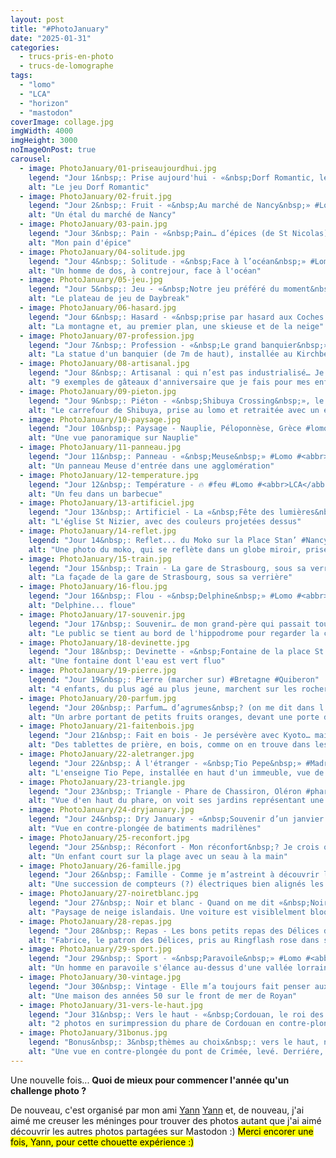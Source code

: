 ```yaml
---
layout: post
title: "#PhotoJanuary"
date: "2025-01-31"
categories: 
  - trucs-pris-en-photo
  - trucs-de-lomographe
tags: 
  - "lomo"
  - "LCA"
  - "horizon"
  - "mastodon"
coverImage: collage.jpg
imgWidth: 4000
imgHeight: 3000
noImageOnPost: true
carousel: 
  - image: PhotoJanuary/01-priseaujourdhui.jpg
    legend: "Jour 1&nbsp;: Prise aujourd'hui - «&nbsp;Dorf Romantic, le coop qui va bien pour un 1<sup>er</sup> janvier&nbsp;»"
    alt: "Le jeu Dorf Romantic"
  - image: PhotoJanuary/02-fruit.jpg
    legend: "Jour 2&nbsp;: Fruit - «&nbsp;Au marché de Nancy&nbsp;» #Lomo #<abbr>LCA</abbr> #Nancy"
    alt: "Un étal du marché de Nancy"
  - image: PhotoJanuary/03-pain.jpg
    legend: "Jour 3&nbsp;: Pain - «&nbsp;Pain… d’épices (de St Nicolas)&nbsp;» #miam #lorraine"
    alt: "Mon pain d'épice"
  - image: PhotoJanuary/04-solitude.jpg
    legend: "Jour 4&nbsp;: Solitude - «&nbsp;Face à l’océan&nbsp;» #Lomo #<abbr>LCA</abbr> #Royan"
    alt: "Un homme de dos, à contrejour, face à l'océan"
  - image: PhotoJanuary/05-jeu.jpg
    legend: "Jour 5&nbsp;: Jeu - «&nbsp;Notre jeu préféré du moment&nbsp;: Daybreak&nbsp;». Un jeu coop actuel dans lequel on cherche à lutter contre le dérèglement climatique. #J2S #MastoJeux #ecologie"
    alt: "Le plateau de jeu de Daybreak"
  - image: PhotoJanuary/06-hasard.jpg
    legend: "Jour 6&nbsp;: Hasard - «&nbsp;prise par hasard aux Coches en 2008&nbsp;» #Lomo #<abbr>LCA</abbr>"
    alt: "La montagne et, au premier plan, une skieuse et de la neige"
  - image: PhotoJanuary/07-profession.jpg
    legend: "Jour 7&nbsp;: Profession - «&nbsp;Le grand banquier&nbsp;», de Inges Idee #lomo #horizon #luxembourgeois (Je travaille dans une banque… mais je ne suis pas banquier… et pas au Luxembourg 😇)"
    alt: "La statue d'un banquier (de 7m de haut), installée au Kirchberg au Luxembourg"
  - image: PhotoJanuary/08-artisanal.jpg
    legend: "Jour 8&nbsp;: Artisanal : qui n’est pas industrialisé… Je me suis creusé la tête pour choisir une photo… et, finalement, j’en ai choisi 9. Les photos des gâteaux - artisanaux - que je fais pour les anniversaires de mes 3&nbsp;loulous 🎂 #miam"
    alt: "9 exemples de gâteaux d'anniversaire que je fais pour mes enfants"
  - image: PhotoJanuary/09-pieton.jpg
    legend: "Jour 9&nbsp;: Piéton - «&nbsp;Shibuya Crossing&nbsp;», le plus grand passage piéton du monde. #Lomo #<abbr>LCA</abbr> #Tiltshift #Tokyo #Japon"
    alt: "Le carrefour de Shibuya, prise au lomo et retraitée avec un effet Tiltshift"
  - image: PhotoJanuary/10-paysage.jpg
    legend: "Jour 10&nbsp;: Paysage - Nauplie, Péloponnèse, Grèce #lomo #<abbr>LCA</abbr>"
    alt: "Une vue panoramique sur Nauplie"
  - image: PhotoJanuary/11-panneau.jpg
    legend: "Jour 11&nbsp;: Panneau - «&nbsp;Meuse&nbsp;» #Lomo #<abbr>LCA</abbr>"
    alt: "Un panneau Meuse d'entrée dans une agglomération"
  - image: PhotoJanuary/12-temperature.jpg
    legend: "Jour 12&nbsp;: Température - 🔥 #feu #Lomo #<abbr>LCA</abbr>"
    alt: "Un feu dans un barbecue"
  - image: PhotoJanuary/13-artificiel.jpg
    legend: "Jour 13&nbsp;: Artificiel - La «&nbsp;Fête des lumières&nbsp;» à Lyon #Lyon #Lomo #<abbr>LCA</abbr>"
    alt: "L'église St Nizier, avec des couleurs projetées dessus"
  - image: PhotoJanuary/14-reflet.jpg
    legend: "Jour 14&nbsp;: Reflet... du Moko sur la Place Stan’ #Nancy #Lomo #Fisheye"
    alt: "Une photo du moko, qui se reflète dans un globe miroir, prise avec un appareil Fisheye"
  - image: PhotoJanuary/15-train.jpg
    legend: "Jour 15&nbsp;: Train - La gare de Strasbourg, sous sa verrière #strasbourg #lomo #<abbr>LCA</abbr>"
    alt: "La façade de la gare de Strasbourg, sous sa verrière"
  - image: PhotoJanuary/16-flou.jpg
    legend: "Jour 16&nbsp;: Flou - «&nbsp;Delphine&nbsp;» #Lomo #<abbr>LCA</abbr>"
    alt: "Delphine... floue"
  - image: PhotoJanuary/17-souvenir.jpg
    legend: "Jour 17&nbsp;: Souvenir… de mon grand-père qui passait tous ses étés à Deauville, pour les courses évidemment #hippodrome #<abbr>PMU</abbr> #Deauville #Lomo #<abbr>LCA</abbr>"
    alt: "Le public se tient au bord de l'hippodrome pour regarder la course passer"
  - image: PhotoJanuary/18-devinette.jpg
    legend: "Jour 18&nbsp;: Devinette - «&nbsp;Fontaine de la place St Étienne&nbsp;» #Strasbourg #Lomo #<abbr>LCA</abbr> C’est quoi cette couleur&nbsp;? Qui a fait ça&nbsp;? Pourquoi&nbsp;?"
    alt: "Une fontaine dont l'eau est vert fluo"
  - image: PhotoJanuary/19-pierre.jpg
    legend: "Jour 19&nbsp;: Pierre (marcher sur) #Bretagne #Quiberon"
    alt: "4 enfants, du plus agé au plus jeune, marchent sur les rochers en bord de mer"
  - image: PhotoJanuary/20-parfum.jpg
    legend: "Jour 20&nbsp;: Parfum… d’agrumes&nbsp;? (on me dit dans l’oreillette que ce serait des grenades) #Kyoto #Lomo #<abbr>LCA</abbr>"
    alt: "Un arbre portant de petits fruits oranges, devant une porte de temple et, surtout, un grand ciel bleu"
  - image: PhotoJanuary/21-faitenbois.jpg
    legend: "Jour 21&nbsp;: Fait en bois - Je persévère avec Kyoto… mais, cette fois-ci j’en suis sûr, c’est fai en bois&nbsp;! #Kyoto #Lomo #<abbr>LCA</abbr>"
    alt: "Des tablettes de prière, en bois, comme on en trouve dans les temps Shinto"
  - image: PhotoJanuary/22-aletranger.jpg
    legend: "Jour 22&nbsp;: À l'étranger - «&nbsp;Tio Pepe&nbsp;» #Madrid #Lomo #<abbr>LCA</abbr>"
    alt: "L'enseigne Tio Pepe, installée en haut d'un immeuble, vue de la Puerta del Sol"
  - image: PhotoJanuary/23-triangle.jpg
    legend: "Jour 23&nbsp;: Triangle - Phare de Chassiron, Oléron #phare #Lomo #Horizon"
    alt: "Vue d'en haut du phare, on voit ses jardins représentant une rose des vents (avec des triangles pour les points cardinaux)"
  - image: PhotoJanuary/24-dryjanuary.jpg
    legend: "Jour 24&nbsp;: Dry January - «&nbsp;Souvenir d’un janvier sec à Madrid&nbsp;» (désolé j’avais pas d’inspi) #Madrid #Lomo #<abbr>LCA</abbr>"
    alt: "Vue en contre-plongée de batiments madrilènes"
  - image: PhotoJanuary/25-reconfort.jpg
    legend: "Jour 25&nbsp;: Réconfort - Mon réconfort&nbsp;? Je crois que ce sont mes enfants… #Royan #Lomo #<abbr>LCA</abbr> #RedScale"
    alt: "Un enfant court sur la plage avec un seau à la main"
  - image: PhotoJanuary/26-famille.jpg
    legend: "Jour 26&nbsp;: Famille - Comme je m’astreint à découvrir les thèmes jour après jour, je me suis grillé hier pour le thème d’aujourd’hui… mais qu’à cela ne tienne, je me rattrape aux branches avec la famille de compteurs de Völklinge Hütte 😇 #Lomo #<abbr>LCA</abbr>"
    alt: "Une succession de compteurs (?) électriques bien alignés les uns à coté des autres"
  - image: PhotoJanuary/27-noiretblanc.jpg
    legend: "Jour 27&nbsp;: Noir et blanc - Quand on me dit «&nbsp;Noir et blanc&nbsp;», je pense avant tout à l’Islande&nbsp;: souvenirs de Thingvellir #Iceland #Lomo #<abbr>LCA</abbr>"
    alt: "Paysage de neige islandais. Une voiture est visiblelment bloquée, et une autre la tire."
  - image: PhotoJanuary/28-repas.jpg
    legend: "Jour 28&nbsp;: Repas - Les bons petits repas des Délices du Palais 😋🥰 #Nancy #Lomo #<abbr>LCA</abbr> #Ringflash"
    alt: "Fabrice, le patron des Délices, pris au Ringflash rose dans son restaurant"
  - image: PhotoJanuary/29-sport.jpg
    legend: "Jour 29&nbsp;: Sport - «&nbsp;Paravoile&nbsp;» #Lomo #<abbr>LCA</abbr>"
    alt: "Un homme en paravoile s'élance au-dessus d'une vallée lorraine"
  - image: PhotoJanuary/30-vintage.jpg
    legend: "Jour 30&nbsp;: Vintage - Elle m’a toujours fait penser aux maisons vintage des albums de Spirou et Fantasio cette maison. #Royan #Architecture #Lomo #<abbr>LCA</abbr>"
    alt: "Une maison des années 50 sur le front de mer de Royan"
  - image: PhotoJanuary/31-vers-le-haut.jpg
    legend: "Jour 31&nbsp;: Vers le haut - «&nbsp;Cordouan, le roi des phares (et le phare des rois)&nbsp;» #Royan #Lomo #<abbr>LCA</abbr>"
    alt: "2 photos en surimpression du phare de Cordouan en contre-plongée"
  - image: PhotoJanuary/31bonus.jpg
    legend: "Bonus&nbsp;: 3&nbsp;thèmes au choix&nbsp;: vers le haut, noir et blanc, souvenir - «&nbsp;Pont en manœuvre&nbsp;» #PontDeCrimée #Paris #Lomo #<abbr>LCA</abbr>"
    alt: "Une vue en contre-plongée du pont de Crimée, levé. Derriére, on voit le haut de la tour Paris Seine"
---
```


<p>Une nouvelle fois... <strong>Quoi de mieux pour commencer l'année qu'un challenge photo&nbsp;?</strong></p>

De nouveau, c'est organisé par mon ami <a href="https://piaille.fr/@yanncphoto">Yann</a> <a href="https://piaille.fr/@yanncphoto/109517105084526705">Yann</a> et, de nouveau, j'ai aimé me creuser les méninges pour trouver des photos autant que j'ai aimé découvrir les autres photos partagées sur Mastodon :) <mark>Merci encorer une fois, Yann, pour cette chouette expérience :)</mark>
